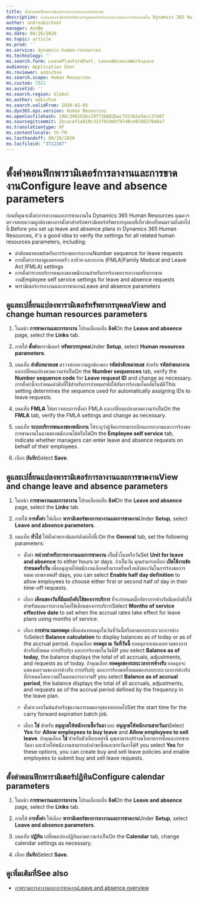 ```yaml
---
title: ตั้งค่าคอนฟิกพารามิเตอร์การลางานและการขาดงาน
description: กำหนดพารามิเตอร์ทรัพยากรบุคคลสำหรับการลางานและการขาดงานใน Dynamics 365 Human Resources
author: andreabichsel
manager: AnnBe
ms.date: 08/20/2020
ms.topic: article
ms.prod: ''
ms.service: dynamics-human-resources
ms.technology: ''
ms.search.form: LeavePlanFormPart, LeaveAbsenceWorkspace
audience: Application User
ms.reviewer: anbichse
ms.search.scope: Human Resources
ms.custom: 7521
ms.assetid: ''
ms.search.region: Global
ms.author: anbichse
ms.search.validFrom: 2020-02-03
ms.dyn365.ops.version: Human Resources
ms.openlocfilehash: 196c3901b5bc19f73b882bac7d3361e5bcc37e07
ms.sourcegitcommit: 2bcacef1e010c312f019dbf9740ce87d627848a7
ms.translationtype: HT
ms.contentlocale: th-TH
ms.lasthandoff: 08/20/2020
ms.locfileid: "3712387"
---
```

# <a name="configure-leave-and-absence-parameters"></a><span data-ttu-id="ac898-103">ตั้งค่าคอนฟิกพารามิเตอร์การลางานและการขาดงาน</span><span class="sxs-lookup"><span data-stu-id="ac898-103">Configure leave and absence parameters</span></span>

<span data-ttu-id="ac898-104">ก่อนที่คุณจะตั้งค่าการลางานและการขาดงานใน Dynamics 365 Human Resources คุณควรตรวจสอบความถูกต้องของการตั้งค่าสำหรับพารามิเตอร์ทรัพยากรบุคคลที่เกี่ยวข้องทั้งหมดรวมถึงต่อไปนี้:</span><span class="sxs-lookup"><span data-stu-id="ac898-104">Before you set up leave and absence plans in Dynamics 365 Human Resources, it's a good idea to verify the settings for all related human resources parameters, including:</span></span>

- <span data-ttu-id="ac898-105">ลำดับหมายเลขสำหรับการร้องขอการลางาน</span><span class="sxs-lookup"><span data-stu-id="ac898-105">Number sequence for leave requests</span></span>
- <span data-ttu-id="ac898-106">การตั้งค่าการลาดูแลครอบครัว ลาป่วย และลางาน (FMLA)</span><span class="sxs-lookup"><span data-stu-id="ac898-106">Family Medical and Leave Act (FMLA) settings</span></span>
- <span data-ttu-id="ac898-107">การตั้งค่าระบบบริการตนเองของพนักงานสำหรับการร้องขอการลางานหรือการขาดงาน</span><span class="sxs-lookup"><span data-stu-id="ac898-107">Employee self service settings for leave and absence requests</span></span>
- <span data-ttu-id="ac898-108">พารามิเตอร์การลางานและการขาดงาน</span><span class="sxs-lookup"><span data-stu-id="ac898-108">Leave and absence parameters</span></span>

## <a name="view-and-change-human-resources-parameters"></a><span data-ttu-id="ac898-109">ดูและเปลี่ยนแปลงพารามิเตอร์ทรัพยากรบุคคล</span><span class="sxs-lookup"><span data-stu-id="ac898-109">View and change human resources parameters</span></span>

1. <span data-ttu-id="ac898-110">ในหน้า **การขาดงานและการลางาน** โปรดเลือกแท็บ **ลิงค์**</span><span class="sxs-lookup"><span data-stu-id="ac898-110">On the **Leave and absence** page, select the **Links** tab.</span></span>

2. <span data-ttu-id="ac898-111">ภายใต้ **ตั้งค่า**พารามิเตอร์ **ทรัพยากรบุคคล**</span><span class="sxs-lookup"><span data-stu-id="ac898-111">Under **Setup**, select **Human resources parameters**.</span></span>

3. <span data-ttu-id="ac898-112">บนแท็บ **ลำดับหมายเลข** ตรวจสอบความถูกต้องของ **รหัสลำดับหมายเลข** สำหรับ **รหัสคำขอลางาน** และเปลี่ยนแปลงตามความจำเป็น</span><span class="sxs-lookup"><span data-stu-id="ac898-112">On the **Number sequences** tab, verify the **Number sequence code** for **Leave request ID** and change as necessary.</span></span> <span data-ttu-id="ac898-113">การตั้งค่านี้จะกำหนดลำดับที่ใช้สำหรับการกำหนดรหัสให้กับการร้องขอโดยอัตโนมัติ</span><span class="sxs-lookup"><span data-stu-id="ac898-113">This setting determines the sequence used for automatically assigning IDs to leave requests.</span></span>

4. <span data-ttu-id="ac898-114">บนแท็บ **FMLA** ให้ตรวจสอบการตั้งค่า FMLA และเปลี่ยนแปลงตามความจำเป็น</span><span class="sxs-lookup"><span data-stu-id="ac898-114">On the **FMLA** tab, verify the FMLA settings and change as necessary.</span></span>

5. <span data-ttu-id="ac898-115">บนแท็บ **ระบบบริการตนเองของพนักงาน** ให้ระบุว่าผู้จัดการสามารถป้อนการลางานและการร้องขอการขาดงานในนามของพนักงานได้หรือไม่</span><span class="sxs-lookup"><span data-stu-id="ac898-115">On the **Employee self service** tab, indicate whether managers can enter leave and absence requests on behalf of their employees.</span></span>

7. <span data-ttu-id="ac898-116">เลือก **บันทึก**</span><span class="sxs-lookup"><span data-stu-id="ac898-116">Select **Save**.</span></span>

## <a name="view-and-change-leave-and-absence-parameters"></a><span data-ttu-id="ac898-117">ดูและเปลี่ยนแปลงพารามิเตอร์การลางานและการขาดงาน</span><span class="sxs-lookup"><span data-stu-id="ac898-117">View and change leave and absence parameters</span></span>

1. <span data-ttu-id="ac898-118">ในหน้า **การขาดงานและการลางาน** โปรดเลือกแท็บ **ลิงค์**</span><span class="sxs-lookup"><span data-stu-id="ac898-118">On the **Leave and absence** page, select the **Links** tab.</span></span>

2. <span data-ttu-id="ac898-119">ภายใต้ **การตั้งค่า** ให้เลือก **พารามิเตอร์ของการลางานและการขาดงาน**</span><span class="sxs-lookup"><span data-stu-id="ac898-119">Under **Setup**, select **Leave and absence parameters**.</span></span>

3. <span data-ttu-id="ac898-120">บนแท็บ **ทั่วไป** ให้ตั้งค่าพารามิเตอร์ดังต่อไปนี้:</span><span class="sxs-lookup"><span data-stu-id="ac898-120">On the **General** tab, set the following parameters:</span></span>
 
    - <span data-ttu-id="ac898-121">ตั้งค่า **หน่วยสำหรับการลางานและการขาดงาน** เป็นชั่วโมงหรือวัน</span><span class="sxs-lookup"><span data-stu-id="ac898-121">Set **Unit for leave and absence** to either hours or days.</span></span> <span data-ttu-id="ac898-122">ถ้าเป็นวัน คุณสามารถเลือก **เปิดใช้งานข้อกำหนดครึ่งวัน** เพื่ออนุญาตให้พนักงานเลือกครึ่งแรกหรือครึ่งหลังของวันในการร้องขอการหมดเวลาของตน</span><span class="sxs-lookup"><span data-stu-id="ac898-122">If days, you can select **Enable half day definition** to allow employees to choose either first or second half of day in their time-off requests.</span></span> 

    - <span data-ttu-id="ac898-123">เลือก **เดือนของวันที่มีผลบังคับใช้ของการบริการ** ที่จะกำหนดเมื่ออัตราการค้างรับมีผลบังคับใช้สำหรับแผนการลางานโดยใช้เดือนของการบริการ</span><span class="sxs-lookup"><span data-stu-id="ac898-123">Select **Months of service effective date** to set when the accrual rates take effect for leave plans using months of service.</span></span>

    - <span data-ttu-id="ac898-124">เลือก **การคำนวณยอดดุล** เพื่อแสดงยอดดุลในวันที่วันนี้หรือตามรอบระยะเวลาการค้างรับ</span><span class="sxs-lookup"><span data-stu-id="ac898-124">Select **Balance calculation** to display balances as of today or as of the accrual period.</span></span> <span data-ttu-id="ac898-125">ถ้าคุณเลือก **ยอดดุล ณ วันที่วันนี้** ยอดดุลจะแสดงผลรวมของการค้างรับทั้งหมด การปรับปรุง และการร้องขอในวันนี้</span><span class="sxs-lookup"><span data-stu-id="ac898-125">If you select **Balance as of today**, the balance displays the total of all accruals, adjustments, and requests as of today.</span></span> <span data-ttu-id="ac898-126">ถ้าคุณเลือก **ยอดดุลของระยะเวลาการค้างรับ** ยอดดุลจะแสดงผลรวมของการค้างรับ การปรับปรุ งและการร้องขอทั้งหมดของรอบระยะเวลาการค้างรับที่กำหนดโดยความถี่ในแผนการลางาน</span><span class="sxs-lookup"><span data-stu-id="ac898-126">If you select **Balance as of accrual period**, the balance displays the total of all accruals, adjustments, and requests as of the accrual period defined by the frequency in the leave plan.</span></span> 

    - <span data-ttu-id="ac898-127">ตั้งค่าเวลาเริ่มต้นสำหรับชุดงานการหมดอายุของยกยอดไป</span><span class="sxs-lookup"><span data-stu-id="ac898-127">Set the start time for the carry forward expiration batch job.</span></span>  
    
    - <span data-ttu-id="ac898-128">เลือก **ใช่** สำหรับ **อนุญาตให้พนักงานซื้อวันลา** และ **อนุญาตให้พนักงานขายวันลา**</span><span class="sxs-lookup"><span data-stu-id="ac898-128">Select **Yes** for **Allow employees to buy leave** and **Allow employees to sell leave**.</span></span> <span data-ttu-id="ac898-129">ถ้าคุณเลือก **ใช่** สำหรับตัวเลือกเหล่านี้ คุณสามารถสร้างนโยบายการซื้อและการขายวันลา และช่วยให้พนักงานสามารถส่งคำขอซื้อและขายวันลาได้</span><span class="sxs-lookup"><span data-stu-id="ac898-129">If you select **Yes** for these options, you can create buy and sell leave policies and enable employees to submit buy and sell leave requests.</span></span>

## <a name="configure-calendar-parameters"></a><span data-ttu-id="ac898-130">ตั้งค่าคอนฟิกพารามิเตอร์ปฏิทิน</span><span class="sxs-lookup"><span data-stu-id="ac898-130">Configure calendar parameters</span></span>

1. <span data-ttu-id="ac898-131">ในหน้า **การขาดงานและการลางาน** โปรดเลือกแท็บ **ลิงค์**</span><span class="sxs-lookup"><span data-stu-id="ac898-131">On the **Leave and absence** page, select the **Links** tab.</span></span>

2. <span data-ttu-id="ac898-132">ภายใต้ **การตั้งค่า** ให้เลือก **พารามิเตอร์ของการลางานและการขาดงาน**</span><span class="sxs-lookup"><span data-stu-id="ac898-132">Under **Setup**, select **Leave and absence parameters**.</span></span>

3. <span data-ttu-id="ac898-133">บนแท็บ **ปฏิทิน** เปลี่ยนแปลงปฏิทินตามความจำเป็น</span><span class="sxs-lookup"><span data-stu-id="ac898-133">On the **Calendar** tab, change calendar settings as necessary.</span></span>

4. <span data-ttu-id="ac898-134">เลือก **บันทึก**</span><span class="sxs-lookup"><span data-stu-id="ac898-134">Select **Save**.</span></span>

## <a name="see-also"></a><span data-ttu-id="ac898-135">ดูเพิ่มเติมที่</span><span class="sxs-lookup"><span data-stu-id="ac898-135">See also</span></span>

- [<span data-ttu-id="ac898-136">ภาพรวมการลางานและการขาดงาน</span><span class="sxs-lookup"><span data-stu-id="ac898-136">Leave and absence overview</span></span>](hr-leave-and-absence-overview.md)
